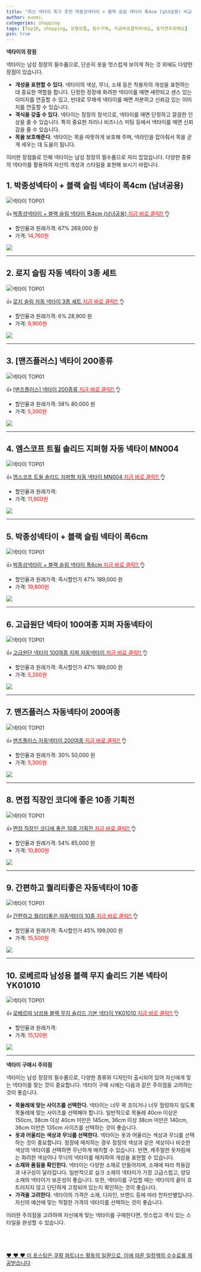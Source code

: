 ```yaml
---
title: "최신 넥타이 특가 추천 박종성넥타이 + 블랙 슬림 넥타이 폭4cm (남녀공용) 비교 장점"
author: eunmi.
categories: shopping
tags: [Top10, shopping, 유행상품, 필수구매, 지금바로클릭하세요, 놓치면후회해요]
pin: true
---
```

**넥타이의 장점**

넥타이는 남성 정장의 필수품으로, 단순히 옷을 멋스럽게 보이게 하는 것 외에도 다양한 장점이 있습니다.

* **개성을 표현할 수 있다.** 넥타이의 색상, 무늬, 소재 등은 착용자의 개성을 표현하는 데 중요한 역할을 합니다. 단정한 정장에 화려한 넥타이를 매면 세련되고 센스 있는 이미지를 연출할 수 있고, 반대로 무채색 넥타이를 매면 차분하고 신뢰감 있는 이미지를 연출할 수 있습니다.
* **격식을 갖출 수 있다.** 넥타이는 정장의 정석으로, 넥타이를 매면 단정하고 깔끔한 인상을 줄 수 있습니다. 특히 중요한 자리나 비즈니스 미팅 등에서 넥타이를 매면 신뢰감을 줄 수 있습니다.
* **목을 보호해준다.** 넥타이는 목을 따뜻하게 보호해 주며, 넥라인을 잡아줘서 목을 곧게 세우는 데 도움이 됩니다.

이러한 장점들로 인해 넥타이는 남성 정장의 필수품으로 자리 잡았습니다. 다양한 종류의 넥타이를 활용하여 자신의 개성과 스타일을 표현해 보시기 바랍니다.

   

## 1. 박종성넥타이 + 블랙 슬림 넥타이 폭4cm (남녀공용)

![넥타이 TOP01](https://thumbnail9.coupangcdn.com/thumbnails/remote/230x230ex/image/vendor_inventory/7a17/ec311873b05bc1aeb12cf098823fb9c1269ce75864a59d8ad025c6a06885.jpg)


👍 [박종성넥타이 + 블랙 슬림 넥타이 폭4cm (남녀공용) <font color=red> 지금 바로 클릭!! </font> ](https://link.coupang.com/re/AFFSDP?lptag=AF3617701&subid=GithubCoopas&pageKey=7604231743&traceid=V0-153&itemId=20123603344&vendorItemId=86909761272) 👌 


- 할인율과 원래가격: 67%  269,000   원
- 가격: <span style='color:red'>14,760원</span>

[![](/discount_price.png)](https://link.coupang.com/re/AFFSDP?lptag=AF3617701&subid=GithubCoopas&pageKey=7604231743&traceid=V0-153&itemId=20123603344&vendorItemId=86909761272)

---


   

## 2. 로지 슬림 자동 넥타이 3종 세트

![넥타이 TOP01](https://thumbnail6.coupangcdn.com/thumbnails/remote/230x230ex/image/rs_quotation_api/hkho8c5w/8235932e83cd4fefa65bb732982c0c2c.jpg)


👍 [로지 슬림 자동 넥타이 3종 세트 <font color=red> 지금 바로 클릭!! </font> ](https://link.coupang.com/re/AFFSDP?lptag=AF3617701&subid=GithubCoopas&pageKey=6408249902&traceid=V0-153&itemId=13732102471&vendorItemId=81380306798) 👌 


- 할인율과 원래가격: 6%  28,900   원
- 가격: <span style='color:red'>9,900원</span>

[![](/discount_price.png)](https://link.coupang.com/re/AFFSDP?lptag=AF3617701&subid=GithubCoopas&pageKey=6408249902&traceid=V0-153&itemId=13732102471&vendorItemId=81380306798)

---


   

## 3. [맨즈플러스] 넥타이 200종류

![넥타이 TOP01](https://thumbnail6.coupangcdn.com/thumbnails/remote/230x230ex/image/vendor_inventory/83f7/81b56eb7b0879bf420d12ef9fa5ee2fba77e7b82e9c0853c7abfccbf34e3.jpg)


👍 [[맨즈플러스] 넥타이 200종류 <font color=red> 지금 바로 클릭!! </font> ](https://link.coupang.com/re/AFFSDP?lptag=AF3617701&subid=GithubCoopas&pageKey=104174161&traceid=V0-153&itemId=316080780&vendorItemId=3776363467) 👌 


- 할인율과 원래가격: 58%  80,000   원
- 가격: <span style='color:red'>5,300원</span>

[![](/discount_price.png)](https://link.coupang.com/re/AFFSDP?lptag=AF3617701&subid=GithubCoopas&pageKey=104174161&traceid=V0-153&itemId=316080780&vendorItemId=3776363467)

---


   

## 4. 엠스코프 트윌 솔리드 지퍼형 자동 넥타이 MN004

![넥타이 TOP01](https://thumbnail7.coupangcdn.com/thumbnails/remote/230x230ex/image/retail/images/3646375770216050-b0bd779a-68b2-4311-8316-2e9273a96658.jpg)


👍 [엠스코프 트윌 솔리드 지퍼형 자동 넥타이 MN004 <font color=red> 지금 바로 클릭!! </font> ](https://link.coupang.com/re/AFFSDP?lptag=AF3617701&subid=GithubCoopas&pageKey=1885514193&traceid=V0-153&itemId=3203943329&vendorItemId=71398938712) 👌 


- 할인율과 원래가격: 
- 가격: <span style='color:red'>11,900원</span>

[![](/discount_price.png)](https://link.coupang.com/re/AFFSDP?lptag=AF3617701&subid=GithubCoopas&pageKey=1885514193&traceid=V0-153&itemId=3203943329&vendorItemId=71398938712)

---


   

## 5. 박종성넥타이 + 블랙 슬림 넥타이 폭6cm

![넥타이 TOP01](https://thumbnail7.coupangcdn.com/thumbnails/remote/230x230ex/image/vendor_inventory/272d/c7d6cb0eee81ff15b42e98a0562c088616df1dbbe044d4cba745194ef877.jpg)


👍 [박종성넥타이 + 블랙 슬림 넥타이 폭6cm <font color=red> 지금 바로 클릭!! </font> ](https://link.coupang.com/re/AFFSDP?lptag=AF3617701&subid=GithubCoopas&pageKey=7556200252&traceid=V0-153&itemId=19896831008&vendorItemId=86996996888) 👌 


- 할인율과 원래가격: 즉시할인가 47%  189,000   원
- 가격: <span style='color:red'>19,800원</span>

[![](/discount_price.png)](https://link.coupang.com/re/AFFSDP?lptag=AF3617701&subid=GithubCoopas&pageKey=7556200252&traceid=V0-153&itemId=19896831008&vendorItemId=86996996888)

---


   

## 6. 고급원단 넥타이 100여종 지퍼 자동넥타이

![넥타이 TOP01](https://thumbnail9.coupangcdn.com/thumbnails/remote/230x230ex/image/vendor_inventory/d170/681b2cdd8856d87381f348f4c211517b0e825c437b8819c2e2bc2c05f5f3.jpg)


👍 [고급원단 넥타이 100여종 지퍼 자동넥타이 <font color=red> 지금 바로 클릭!! </font> ](https://link.coupang.com/re/AFFSDP?lptag=AF3617701&subid=GithubCoopas&pageKey=194555872&traceid=V0-153&itemId=558146938&vendorItemId=4466168451) 👌 


- 할인율과 원래가격: 즉시할인가 47%  189,000   원
- 가격: <span style='color:red'>5,200원</span>

[![](/discount_price.png)](https://link.coupang.com/re/AFFSDP?lptag=AF3617701&subid=GithubCoopas&pageKey=194555872&traceid=V0-153&itemId=558146938&vendorItemId=4466168451)

---


   

## 7. 맨즈플러스 자동넥타이 200여종

![넥타이 TOP01](https://thumbnail6.coupangcdn.com/thumbnails/remote/230x230ex/image/vendor_inventory/6f77/123fcdd332436349642c25faeceeab5dd7288208eac37e4257868e9d05f2.jpg)


👍 [맨즈플러스 자동넥타이 200여종 <font color=red> 지금 바로 클릭!! </font> ](https://link.coupang.com/re/AFFSDP?lptag=AF3617701&subid=GithubCoopas&pageKey=94332837&traceid=V0-153&itemId=291938130&vendorItemId=3717604897) 👌 


- 할인율과 원래가격: 30%  50,000   원
- 가격: <span style='color:red'>5,300원</span>

[![](/discount_price.png)](https://link.coupang.com/re/AFFSDP?lptag=AF3617701&subid=GithubCoopas&pageKey=94332837&traceid=V0-153&itemId=291938130&vendorItemId=3717604897)

---


   

## 8. 면접 직장인 코디에 좋은 10종 기획전

![넥타이 TOP01](https://thumbnail6.coupangcdn.com/thumbnails/remote/230x230ex/image/vendor_inventory/4ead/4ca4e01434b806bf97c6fbd9a04d26b88397d1cdcef589eebf086530ada7.jpg)


👍 [면접 직장인 코디에 좋은 10종 기획전 <font color=red> 지금 바로 클릭!! </font> ](https://link.coupang.com/re/AFFSDP?lptag=AF3617701&subid=GithubCoopas&pageKey=5227254789&traceid=V0-153&itemId=7348891706&vendorItemId=74640113165) 👌 


- 할인율과 원래가격: 54%  85,000   원
- 가격: <span style='color:red'>10,800원</span>

[![](/discount_price.png)](https://link.coupang.com/re/AFFSDP?lptag=AF3617701&subid=GithubCoopas&pageKey=5227254789&traceid=V0-153&itemId=7348891706&vendorItemId=74640113165)

---


   

## 9. 간편하고 퀄리티좋은 자동넥타이 10종

![넥타이 TOP01](https://thumbnail7.coupangcdn.com/thumbnails/remote/230x230ex/image/vendor_inventory/b623/0a64bc6da14f5f783af3201a18b075799de8f33ccea330f9404e1c7203e8.jpg)


👍 [간편하고 퀄리티좋은 자동넥타이 10종 <font color=red> 지금 바로 클릭!! </font> ](https://link.coupang.com/re/AFFSDP?lptag=AF3617701&subid=GithubCoopas&pageKey=5286286981&traceid=V0-153&itemId=7585708611&vendorItemId=74876224609) 👌 


- 할인율과 원래가격: 즉시할인가 45%  199,000   원
- 가격: <span style='color:red'>15,500원</span>

[![](/discount_price.png)](https://link.coupang.com/re/AFFSDP?lptag=AF3617701&subid=GithubCoopas&pageKey=5286286981&traceid=V0-153&itemId=7585708611&vendorItemId=74876224609)

---


   

## 10. 로베르따 남성용 블랙 무지 솔리드 기본 넥타이 YK01010

![넥타이 TOP01](https://thumbnail10.coupangcdn.com/thumbnails/remote/230x230ex/image/vendor_inventory/04cb/61e22419d67458b645f097fc518882ba47a7d9cb01b8176c18320e442941.jpg)


👍 [로베르따 남성용 블랙 무지 솔리드 기본 넥타이 YK01010 <font color=red> 지금 바로 클릭!! </font> ](https://link.coupang.com/re/AFFSDP?lptag=AF3617701&subid=GithubCoopas&pageKey=4543628164&traceid=V0-153&itemId=5503546575&vendorItemId=72803147150) 👌 


- 할인율과 원래가격: 
- 가격: <span style='color:red'>15,120원</span>

[![](/discount_price.png)](https://link.coupang.com/re/AFFSDP?lptag=AF3617701&subid=GithubCoopas&pageKey=4543628164&traceid=V0-153&itemId=5503546575&vendorItemId=72803147150)

---
**넥타이 구매시 주의점**

넥타이는 남성 정장의 필수품으로, 다양한 종류와 디자인이 출시되어 있어 자신에게 맞는 넥타이를 찾는 것이 중요합니다. 넥타이 구매 시에는 다음과 같은 주의점을 고려하는 것이 좋습니다.

* **목둘레에 맞는 사이즈를 선택한다.** 넥타이는 너무 꽉 조이거나 너무 헐렁하지 않도록 목둘레에 맞는 사이즈를 선택해야 합니다. 일반적으로 목둘레 40cm 이상은 150cm, 38cm 이상 40cm 미만은 145cm, 36cm 이상 38cm 미만은 140cm, 36cm 미만은 135cm 사이즈를 선택하는 것이 좋습니다.
* **옷과 어울리는 색상과 무늬를 선택한다.** 넥타이는 옷과 어울리는 색상과 무늬를 선택하는 것이 중요합니다. 정장에 매치하는 경우 정장의 색상과 같은 색상이나 비슷한 색상의 넥타이를 선택하면 무난하게 매치할 수 있습니다. 반면, 캐주얼한 옷차림에는 화려한 색상이나 무늬의 넥타이를 매치하여 개성을 표현할 수 있습니다.
* **소재와 품질을 확인한다.** 넥타이는 다양한 소재로 만들어지며, 소재에 따라 착용감과 내구성이 달라집니다. 일반적으로 실크 소재의 넥타이가 가장 고급스럽고, 양모 소재의 넥타이가 보온성이 좋습니다. 또한, 넥타이를 구입할 때는 넥타이의 끝이 흐트러지지 않고 단단하게 고정되어 있는지 확인하는 것이 좋습니다.
* **가격을 고려한다.** 넥타이의 가격은 소재, 디자인, 브랜드 등에 따라 천차만별입니다. 자신의 예산에 맞는 적절한 가격의 넥타이를 선택하는 것이 좋습니다.

이러한 주의점을 고려하여 자신에게 맞는 넥타이를 구매한다면, 멋스럽고 격식 있는 스타일을 완성할 수 있습니다.<br><br><br><br><br> [ ❤ ❤ ❤ 이 포스팅은 쿠팡 파트너스 활동의 일환으로, 이에 따른 일정액의 수수료를 제공받습니다](https://link.coupang.com/a/bcEFyh)